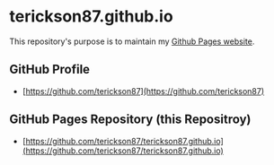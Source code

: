 # terickson87.github.io
This repository's purpose is to maintain my [Github Pages website](https://terickson87.github.io/).

## GitHub Profile
* [https://github.com/terickson87](https://github.com/terickson87)

## GitHub Pages Repository (this Repositroy)
* [https://github.com/terickson87/terickson87.github.io](https://github.com/terickson87/terickson87.github.io)
